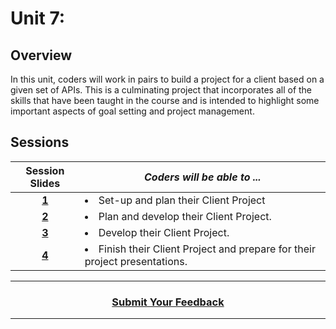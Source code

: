 # Unit 7:

## Overview
 In this unit, coders will work in pairs to build a project for a client based on a given set of APIs. This is a culminating project that incorporates all of the skills that have been taught in the course and is intended to highlight some important aspects of goal setting and project management. 
## Sessions 
|Session Slides|*Coders will be able to ...*|
|:-------:|-------|
|[**1**](https://docs.google.com/presentation/d/1ASrTjghpvz6mT6GEDOsT-RCz2NcvuU28EoQZOqeafjc/edit#slide=id.g3d4bf58eac_0_89)| <li>Set-up and plan their Client Project </li>|
|[**2**](https://docs.google.com/presentation/d/18iIqnObferZliT45QoCtGQ4jZPYpKPBaRXXeheDYPbE/edit#slide=id.g3d55f991bd_0_0)| <li> Plan and develop their Client Project.</li> |
|[**3**](https://docs.google.com/presentation/d/1BDezyeypvoRT-2Eq0Oo5K6J95cCoUVZFaDyR4fIhu3A/edit#slide=id.g3d55e3a1cc_0_0)| <li> Develop their Client Project. </li>|
|[**4**](https://docs.google.com/presentation/d/1VeG4EywxrM0EnMH73XvlUanCnE7S6kUFufO90DCaCnI/edit#slide=id.g3a4e3b419a_0_0)| <li> Finish their Client Project and prepare for their project presentations.</li> |

----
<h3 align="center"><a href="https://docs.google.com/forms/d/e/1FAIpQLSeLpI-m6UKvIxk97F8R1iidFRaYXJ3dfcUuIjx2Pz0WMfO1SA/viewform">Submit Your Feedback</a> </h3>

----
